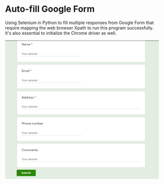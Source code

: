 # Auto-fill Google Form

Using Selenium in Python to fill multiple responses from Google Form that require mapping the web browser Xpath to run this program successfully. It's also essential to initialize the Chrome driver as well.

<img src="https://github.com/YvonneLipLim/Images/blob/main/Google_Form.png">


